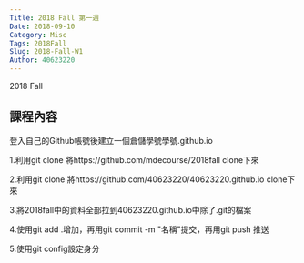 ```yaml
---
Title: 2018 Fall 第一週
Date: 2018-09-10 
Category: Misc
Tags: 2018Fall
Slug: 2018-Fall-W1
Author: 40623220
---
```


2018 Fall 

<!-- PELICAN_END_SUMMARY -->

課程內容
----
登入自己的Github帳號後建立一個倉儲學號學號.github.io

1.利用git clone 將https://github.com/mdecourse/2018fall clone下來

2.利用git clone 將https://github.com/40623220/40623220.github.io clone下來

3.將2018fall中的資料全部拉到40623220.github.io中除了.git的檔案

4.使用git add .增加，再用git commit -m "名稱"提交，再用git push 推送

5.使用git config設定身分



